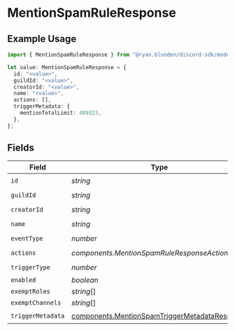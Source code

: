 # MentionSpamRuleResponse

## Example Usage

```typescript
import { MentionSpamRuleResponse } from "@ryan.blunden/discord-sdk/models/components";

let value: MentionSpamRuleResponse = {
  id: "<value>",
  guildId: "<value>",
  creatorId: "<value>",
  name: "<value>",
  actions: [],
  triggerMetadata: {
    mentionTotalLimit: 409323,
  },
};
```

## Fields

| Field                                                                                                          | Type                                                                                                           | Required                                                                                                       | Description                                                                                                    |
| -------------------------------------------------------------------------------------------------------------- | -------------------------------------------------------------------------------------------------------------- | -------------------------------------------------------------------------------------------------------------- | -------------------------------------------------------------------------------------------------------------- |
| `id`                                                                                                           | *string*                                                                                                       | :heavy_check_mark:                                                                                             | N/A                                                                                                            |
| `guildId`                                                                                                      | *string*                                                                                                       | :heavy_check_mark:                                                                                             | N/A                                                                                                            |
| `creatorId`                                                                                                    | *string*                                                                                                       | :heavy_check_mark:                                                                                             | N/A                                                                                                            |
| `name`                                                                                                         | *string*                                                                                                       | :heavy_check_mark:                                                                                             | N/A                                                                                                            |
| `eventType`                                                                                                    | *number*                                                                                                       | :heavy_check_mark:                                                                                             | N/A                                                                                                            |
| `actions`                                                                                                      | *components.MentionSpamRuleResponseActions*[]                                                                  | :heavy_check_mark:                                                                                             | N/A                                                                                                            |
| `triggerType`                                                                                                  | *number*                                                                                                       | :heavy_check_mark:                                                                                             | N/A                                                                                                            |
| `enabled`                                                                                                      | *boolean*                                                                                                      | :heavy_minus_sign:                                                                                             | N/A                                                                                                            |
| `exemptRoles`                                                                                                  | *string*[]                                                                                                     | :heavy_minus_sign:                                                                                             | N/A                                                                                                            |
| `exemptChannels`                                                                                               | *string*[]                                                                                                     | :heavy_minus_sign:                                                                                             | N/A                                                                                                            |
| `triggerMetadata`                                                                                              | [components.MentionSpamTriggerMetadataResponse](../../models/components/mentionspamtriggermetadataresponse.md) | :heavy_check_mark:                                                                                             | N/A                                                                                                            |
